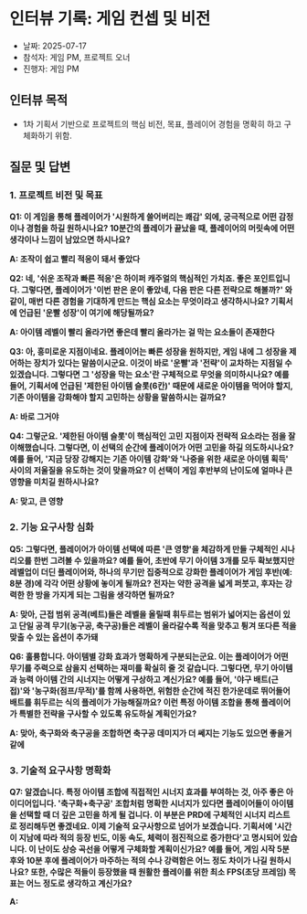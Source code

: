 # 인터뷰 기록: 게임 컨셉 및 비전
- 날짜: 2025-07-17
- 참석자: 게임 PM, 프로젝트 오너
- 진행자: 게임 PM

## 인터뷰 목적
- 1차 기획서 기반으로 프로젝트의 핵심 비전, 목표, 플레이어 경험을 명확히 하고 구체화하기 위함.

## 질문 및 답변

### 1. 프로젝트 비전 및 목표
**Q1: 이 게임을 통해 플레이어가 '시원하게 쓸어버리는 쾌감' 외에, 궁극적으로 어떤 감정이나 경험을 하길 원하시나요? 10분간의 플레이가 끝났을 때, 플레이어의 머릿속에 어떤 생각이나 느낌이 남았으면 하시나요?**

**A: 조작이 쉽고 빨리 적응이 돼서 좋았다**

**Q2: 네, '쉬운 조작과 빠른 적응'은 하이퍼 캐주얼의 핵심적인 가치죠. 좋은 포인트입니다. 그렇다면, 플레이어가 '이번 판은 운이 좋았네, 다음 판은 다른 전략으로 해볼까?' 와 같이, 매번 다른 경험을 기대하게 만드는 핵심 요소는 무엇이라고 생각하시나요? 기획서에 언급된 '운빨 성장'이 여기에 해당될까요?**

**A: 아이템 레벨이 빨리 올라가면 좋은데 빨리 올라가는 걸 막는 요소들이 존재한다**

**Q3: 아, 흥미로운 지점이네요. 플레이어는 빠른 성장을 원하지만, 게임 내에 그 성장을 제어하는 장치가 있다는 말씀이시군요. 이것이 바로 '운빨'과 '전략'이 교차하는 지점일 수 있겠습니다. 그렇다면 그 '성장을 막는 요소'란 구체적으로 무엇을 의미하시나요? 예를 들어, 기획서에 언급된 **'제한된 아이템 슬롯(6칸)' 때문에 새로운 아이템을 먹어야 할지, 기존 아이템을 강화해야 할지 고민하는 상황**을 말씀하시는 걸까요?**

**A: 바로 그거야**

**Q4: 그렇군요. '제한된 아이템 슬롯'이 핵심적인 고민 지점이자 전략적 요소라는 점을 잘 이해했습니다. 그렇다면, 이 선택의 순간에 플레이어가 어떤 고민을 하길 의도하시나요? 예를 들어, '지금 당장 강해지는 기존 아이템 강화'와 '나중을 위한 새로운 아이템 획득' 사이의 저울질을 유도하는 것이 맞을까요? 이 선택이 게임 후반부의 난이도에 얼마나 큰 영향을 미치길 원하시나요?**

**A: 맞고, 큰 영향**

### 2. 기능 요구사항 심화

**Q5: 그렇다면, 플레이어가 아이템 선택에 따른 '큰 영향'을 체감하게 만들 구체적인 시나리오를 한번 그려볼 수 있을까요? 예를 들어, **초반에 무기 아이템 3개를 모두 확보했지만 레벨업이 더딘 플레이어**와, **하나의 무기만 집중적으로 강화한 플레이어**가 게임 후반(예: 8분 경)에 각각 어떤 상황에 놓이게 될까요? 전자는 약한 공격을 넓게 퍼붓고, 후자는 강력한 한 방을 가지게 되는 그림을 생각하면 될까요?**

**A: 맞아, 근접 범위 공격(베트)들은 레벨을 올릴때 휘두르는 범위가 넓어지는 옵션이 있고 단일 공격 무기(농구공, 축구공)들은 레벨이 올라갈수록 적을 맞추고 튕겨 또다른 적을 맞출 수 있는 옵션이 추가돼**

**Q6: 훌륭합니다. 아이템별 강화 효과가 명확하게 구분되는군요. 이는 플레이어가 어떤 무기를 주력으로 삼을지 선택하는 재미를 확실히 줄 것 같습니다. 그렇다면, **무기 아이템과 능력 아이템 간의 시너지**는 어떻게 구상하고 계신가요? 예를 들어, '야구 배트(근접)'와 '농구화(점프/무적)'를 함께 사용하면, 위험한 순간에 적진 한가운데로 뛰어들어 배트를 휘두르는 식의 플레이가 가능해질까요? 이런 특정 아이템 조합을 통해 플레이어가 특별한 전략을 구사할 수 있도록 유도하실 계획인가요?**

**A: 맞아, 축구화와 축구공을 조합하면 축구공 데미지가 더 쎄지는 기능도 있으면 좋을거 같에**

### 3. 기술적 요구사항 명확화

**Q7: 알겠습니다. 특정 아이템 조합에 직접적인 시너지 효과를 부여하는 것, 아주 좋은 아이디어입니다. '축구화+축구공' 조합처럼 명확한 시너지가 있다면 플레이어들이 아이템을 선택할 때 더 깊은 고민을 하게 될 겁니다. 이 부분은 PRD에 구체적인 시너지 리스트로 정리해두면 좋겠네요. 이제 **기술적 요구사항**으로 넘어가 보겠습니다. 기획서에 '시간이 지남에 따라 적의 등장 빈도, 이동 속도, 체력이 점진적으로 증가한다'고 명시되어 있습니다. 이 난이도 상승 곡선을 어떻게 구체화할 계획이신가요? 예를 들어, **게임 시작 5분 후와 10분 후에 플레이어가 마주하는 적의 수나 강력함은 어느 정도 차이가 나길 원하시나요?** 또한, 수많은 적들이 등장했을 때 **원활한 플레이를 위한 최소 FPS(초당 프레임) 목표**는 어느 정도로 생각하고 계신가요?**

**A:**     

